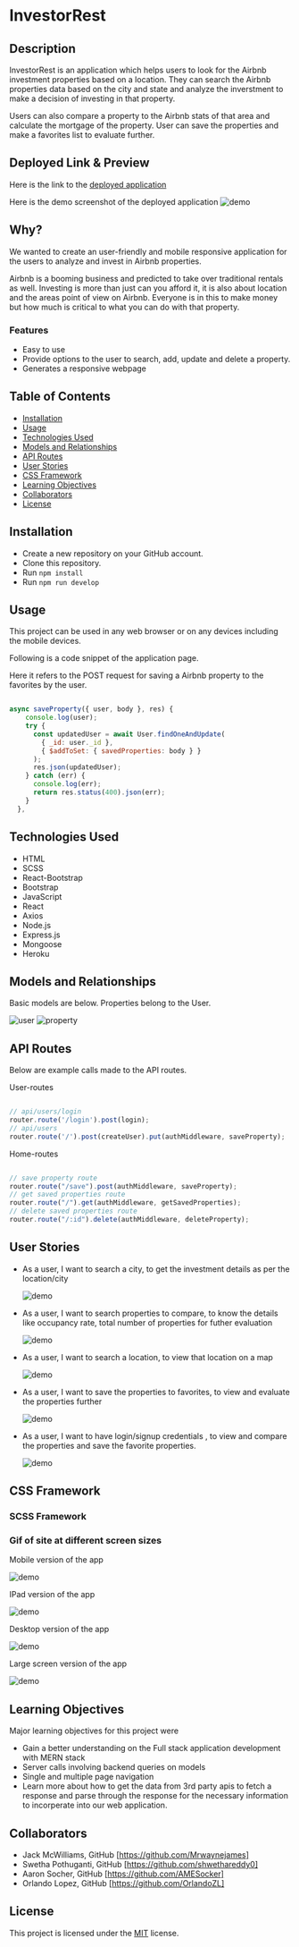 # InvestorRest

## Description

InvestorRest is an application which helps users to look for the Airbnb investment properties based on a location. They can search the Airbnb properties data based on the city and state and analyze the inverstment to make a decision of investing in that property.

Users can also compare a property to the Airbnb stats of that area and calculate the mortgage of the property. User can save the properties and make a favorites list to evaluate further.

## Deployed Link & Preview

Here is the link to the [deployed application](https://investorrest.herokuapp.com/)

Here is the demo screenshot of the deployed application ![demo](./images/demo-InvestorRest.gif)

## Why?

We wanted to create an user-friendly and mobile responsive application for the users to analyze and invest in Airbnb properties.

Airbnb is a booming business and predicted to take over traditional rentals as well. Investing is more than just can you afford it, it is also about location and the areas point of view on Airbnb. Everyone is in this to make money but how much is critical to what you can do with that property.

### Features

- Easy to use
- Provide options to the user to search, add, update and delete a property.
- Generates a responsive webpage

## Table of Contents

- [Installation](#installation)
- [Usage](#usage)
- [Technologies Used](#technologies-used)
- [Models and Relationships](#models-and-relationships)
- [API Routes](#api-routes)
- [User Stories](#user-stories)
- [CSS Framework](#css-framework)
- [Learning Objectives](#learning-objectives)
- [Collaborators](#collaborators)
- [License](#license)

## Installation

- Create a new repository on your GitHub account.
- Clone this repository.
- Run `npm install`
- Run `npm run develop`

## Usage

This project can be used in any web browser or on any devices including the mobile devices.

Following is a code snippet of the application page.

Here it refers to the POST request for saving a Airbnb property to the favorites by the user.

```Node.js

async saveProperty({ user, body }, res) {
    console.log(user);
    try {
      const updatedUser = await User.findOneAndUpdate(
        { _id: user._id },
        { $addToSet: { savedProperties: body } }
      );
      res.json(updatedUser);
    } catch (err) {
      console.log(err);
      return res.status(400).json(err);
    }
  },

```

## Technologies Used

- HTML
- SCSS
- React-Bootstrap
- Bootstrap
- JavaScript
- React
- Axios
- Node.js
- Express.js
- Mongoose
- Heroku

## Models and Relationships

Basic models are below. Properties belong to the User.

![user](./images/userSchema.png)
![property](./images/propertySchema.png)

## API Routes

Below are example calls made to the API routes.

User-routes

```Node.js

// api/users/login
router.route('/login').post(login);
// api/users
router.route('/').post(createUser).put(authMiddleware, saveProperty);

```

Home-routes

```Node.js

// save property route
router.route("/save").post(authMiddleware, saveProperty);
// get saved properties route
router.route("/").get(authMiddleware, getSavedProperties);
// delete saved properties route
router.route("/:id").delete(authMiddleware, deleteProperty);

```

## User Stories

- As a user, I want to search a city, to get the investment details as per the location/city

  ![demo](./images/demo-searchCity.gif)

- As a user, I want to search properties to compare, to know the details like occupancy rate, total number of properties for futher evaluation

  ![demo](./images/demo-compareProperty.gif)

- As a user, I want to search a location, to view that location on a map

  ![demo](./images/demo-map.gif)

- As a user, I want to save the properties to favorites, to view and evaluate the properties further

  ![demo](./images/demo-myHomes.gif)

- As a user, I want to have login/signup credentials , to view and compare the properties and save the favorite properties.

  ![demo](./images/demo-login%3Asignup.gif)

## CSS Framework

### SCSS Framework

### Gif of site at different screen sizes

Mobile version of the app

![demo](./images/demo-InvestorRest-mobile.gif)

IPad version of the app

![demo](./images/demo-InvestorRest-iPad.gif)

Desktop version of the app

![demo](./images/demo-InvestorRest-desktop.gif)

Large screen version of the app

![demo](./images/demo-InvestorRest-largescreen.gif)

## Learning Objectives

Major learning objectives for this project were

- Gain a better understanding on the Full stack application development with MERN stack
- Server calls involving backend queries on models
- Single and multiple page navigation
- Learn more about how to get the data from 3rd party apis to fetch a response and parse through the response for the necessary information to incorperate into our web application.

## Collaborators

- Jack McWilliams, GitHub [https://github.com/Mrwaynejames]
- Swetha Pothuganti, GitHub [https://github.com/shwethareddy0]
- Aaron Socher, GitHub [https://github.com/AMESocker]
- Orlando Lopez, GitHub [https://github.com/OrlandoZL]

## License

This project is licensed under the [MIT](./LICENSE) license.
